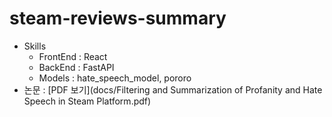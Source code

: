 # steam-reviews-summary
- Skills
  - FrontEnd : React
  - BackEnd : FastAPI
  - Models : hate_speech_model, pororo
- 논문 : [PDF 보기](docs/Filtering and Summarization of Profanity and Hate Speech in Steam Platform.pdf)
